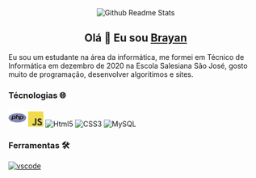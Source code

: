 <p align="center">
 <img width="100px" src="https://image.flaticon.com/icons/png/512/1316/1316591.png" align="center" alt="Github Readme Stats" />
 <h2 align="center"> Olá 👋 Eu sou  <a href="https://www.linkedin.com/in/brayan-roberto-853420216/">Brayan</a></h2>
</p>


<div>
 <p align="left">
    Eu sou um estudante na área da informática, me formei em Técnico de Informática em dezembro de 2020 na Escola Salesiana São José, gosto muito de programação, desenvolver
algoritimos e sites.
</p>
</div>

### Técnologias 🌐

<div style="display: flex;" >
 <div>
  <img src="https://raw.githubusercontent.com/github/explore/80688e429a7d4ef2fca1e82350fe8e3517d3494d/topics/php/php.png" alt="php" width="35" height="35">
  <img src="https://raw.githubusercontent.com/github/explore/80688e429a7d4ef2fca1e82350fe8e3517d3494d/topics/javascript/javascript.png" alt="jQuery"  width="30" height="30">
  <img src="https://image.flaticon.com/icons/png/512/888/888859.png" alt="Html5"  width="35" height="35">
  <img src="https://image.flaticon.com/icons/png/512/888/888847.png" alt="CSS3"  width="35" height="35">
  <img src="https://image.flaticon.com/icons/png/512/919/919836.png" alt="MySQL"  width="30" height="30">
 </div>
</div>

### Ferramentas 🛠️

[<img src="https://upload.wikimedia.org/wikipedia/commons/thumb/2/2d/Visual_Studio_Code_1.18_icon.svg/1200px-Visual_Studio_Code_1.18_icon.svg.png" alt="vscode" width="24">](https://code.visualstudio.com/) 

